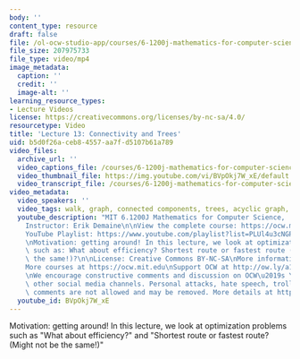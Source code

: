 ```yaml
---
body: ''
content_type: resource
draft: false
file: /ol-ocw-studio-app/courses/6-1200j-mathematics-for-computer-science-spring-2024/61200-sp24-lecture13-2024apr02_360p_16_9.mp4
file_size: 207975733
file_type: video/mp4
image_metadata:
  caption: ''
  credit: ''
  image-alt: ''
learning_resource_types:
- Lecture Videos
license: https://creativecommons.org/licenses/by-nc-sa/4.0/
resourcetype: Video
title: 'Lecture 13: Connectivity and Trees'
uid: b5d0f26a-ceb8-4557-aa7f-d5107b61a789
video_files:
  archive_url: ''
  video_captions_file: /courses/6-1200j-mathematics-for-computer-science-spring-2024/1YrxtSD7CJ_o11OTHW-QocVXWPboawdtQ_transcript.webvtt
  video_thumbnail_file: https://img.youtube.com/vi/BVpOkj7W_xE/default.jpg
  video_transcript_file: /courses/6-1200j-mathematics-for-computer-science-spring-2024/1YrxtSD7CJ_o11OTHW-QocVXWPboawdtQ_transcript.pdf
video_metadata:
  video_speakers: ''
  video_tags: walk, graph, connected components, trees, acyclic graph, cyclic graph
  youtube_description: "MIT 6.1200J Mathematics for Computer Science,  Spring 2024\n\
    Instructor: Erik Demaine\n\nView the complete course: https://ocw.mit.edu/courses/6-1200j-mathematics-for-computer-science-spring-2024/\n\
    YouTube Playlist: https://www.youtube.com/playlist?list=PLUl4u3cNGP61VNvICqk2HXJTonnKgAc9d\n\
    \nMotivation: getting around! In this lecture, we look at optimization problems\
    \ such as: What about efficiency? Shortest route or fastest route (might not be\
    \ the same!)?\n\nLicense: Creative Commons BY-NC-SA\nMore information at https://ocw.mit.edu/terms\n\
    More courses at https://ocw.mit.edu\nSupport OCW at http://ow.ly/a1If50zVRlQ\n\
    \nWe encourage constructive comments and discussion on OCW\u2019s YouTube and\
    \ other social media channels. Personal attacks, hate speech, trolling, and inappropriate\
    \ comments are not allowed and may be removed. More details at https://ocw.mit.edu/comments."
  youtube_id: BVpOkj7W_xE
---
```

Motivation: getting around! In this lecture, we look at optimization problems such as "What about efficiency?" and "Shortest route or fastest route? (Might not be the same!)"